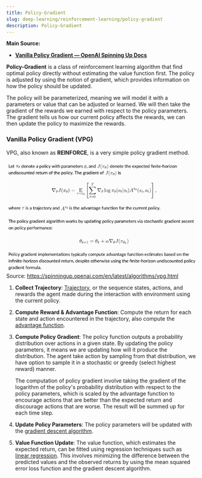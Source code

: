 ```yaml
---
title: Policy-Gradient
slug: deep-learning/reinforcement-learning/policy-gradient
description: Policy-Gradient
---
```


**Main Source:**

- **[Vanilla Policy Gradient — OpenAI Spinning Up Docs](https://spinningup.openai.com/en/latest/algorithms/vpg.html)**

**Policy-Gradient** is a class of reinforcement learning algorithm that find optimal policy directly without estimating the value function first. The policy is adjusted by using the notion of gradient, which provides information on how the policy should be updated.

The policy will be parameterized, meaning we will model it with a parameters or value that can be adjusted or learned. We will then take the gradient of the rewards we earned with respect to the policy parameters. The gradient tells us how our current policy affects the rewards, we can then update the policy to maximize the rewards.

### Vanilla Policy Gradient (VPG)

VPG, also known as **REINFORCE**, is a very simple policy gradient method.

![VPG formula](./vpg.png)  
Source: https://spinningup.openai.com/en/latest/algorithms/vpg.html

1. **Collect Trajectory**: [Trajectory](/deep-learning/reinforcement-learning/reinforcement-learning-fundamental#trajectory), or the sequence states, actions, and rewards the agent made during the interaction with environment using the current policy.

2. **Compute Reward & Advantage Function**: Compute the return for each state and action encountered in the trajectory, also compute the [advantage function](/deep-learning/reinforcement-learning/reinforcement-learning-fundamental#advantage-function).

3. **Compute Policy Gradient**: The policy function outputs a probability distribution over actions in a given state. By updating the policy parameters, it means we are updating how will it produce the distribution. The agent take action by sampling from that distribution, we have option to sample it in a stochastic or greedy (select highest reward) manner.

   The computation of policy gradient involve taking the gradient of the logarithm of the policy's probability distribution with respect to the policy parameters, which is scaled by the advantage function to encourage actions that are better than the expected return and discourage actions that are worse. The result will be summed up for each time step.

4. **Update Policy Parameters**: The policy parameters will be updated with the [gradient descent algorithm](/machine-learning/linear-regression#gradient-descent).

5. **Value Function Update**: The value function, which estimates the expected return, can be fitted using regression techniques such as [linear regression](/machine-learning/linear-regression). This involves minimizing the difference between the predicted values and the observed returns by using the mean squared error loss function and the gradient descent algorithm.
